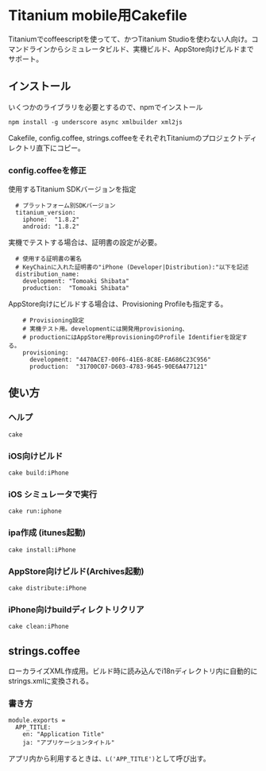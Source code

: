 # Titanium mobile用Cakefile

Titaniumでcoffeescriptを使ってて、かつTitanium Studioを使わない人向け。コマンドラインからシミュレータビルド、実機ビルド、AppStore向けビルドまでサポート。

## インストール

いくつかのライブラリを必要とするので、npmでインストール

	npm install -g underscore async xmlbuilder xml2js 

Cakefile, config.coffee, strings.coffeeをそれぞれTitaniumのプロジェクトディレクトリ直下にコピー。

### config.coffeeを修正

使用するTitanium SDKバージョンを指定

	  # プラットフォーム別SDKバージョン
	  titanium_version:
	    iphone:  "1.8.2"
	    android: "1.8.2"

実機でテストする場合は、証明書の設定が必要。

	  # 使用する証明書の署名
	  # KeyChainに入れた証明書の"iPhone (Developer|Distribution):"以下を記述
	  distribution_name:
	    development: "Tomoaki Shibata"
	    production:  "Tomoaki Shibata"


AppStore向けにビルドする場合は、Provisioning Profileも指定する。

	    # Provisioning設定
	    # 実機テスト用。developmentには開発用provisioning、
	    # productionにはAppStore用provisioningのProfile Identifierを設定する。
	    provisioning:
	      development: "4470ACE7-00F6-41E6-8C8E-EA686C23C956"
	      production:  "31700C07-D603-4783-9645-90E6A477121"


## 使い方

### ヘルプ

	cake

### iOS向けビルド

	cake build:iPhone

### iOS シミュレータで実行

	cake run:iphone

### ipa作成 (itunes起動)

	cake install:iPhone

### AppStore向けビルド(Archives起動)

	cake distribute:iPhone

### iPhone向けbuildディレクトリクリア

	cake clean:iPhone

## strings.coffee

ローカライズXML作成用。ビルド時に読み込んでi18nディレクトリ内に自動的にstrings.xmlに変換される。

### 書き方

	module.exports =
	  APP_TITLE:
	    en: "Application Title"
	    ja: "アプリケーションタイトル"

アプリ内から利用するときは、`L('APP_TITLE')`として呼び出す。
